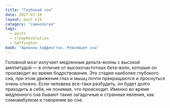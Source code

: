 ```yaml
---
title: "Глубокий сон"
date: 2017-07-18
layout: post.njk
category: "сомнология"
tags:
  - posts
  - sleepRevolution
  - haffington
book: "Арианна Хаффингтон. Революция сна"
---
```


Головной мозг излучает медленные дельта-волны с высокой амплитудой — в отличие от высокочастотных бета-волн, которые он производит во время бодрствования. Это стадия наиболее глубокого сна, при этом движения глаз и мышц почти прекращаются и проснуться очень сложно. Если человека все-таки разбудить, он будет долго приходить в себя, не понимая, что происходит. Именно во время медленного сна бывают такие загадочные и странные явления, как сомнамбулизм и говорение во сне.
